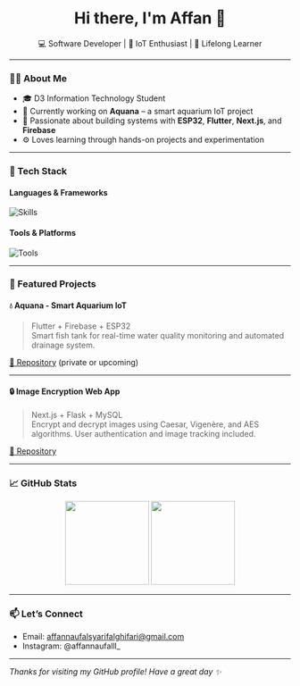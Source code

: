 <h1 align="center">Hi there, I'm Affan 👋</h1>

<p align="center">
  💻 Software Developer | 🔌 IoT Enthusiast | 🌱 Lifelong Learner
</p>

---

### 🧑‍💻 About Me

- 🎓 D3 Information Technology Student  
- 🔭 Currently working on **Aquana** – a smart aquarium IoT project  
- 🧠 Passionate about building systems with **ESP32**, **Flutter**, **Next.js**, and **Firebase**
- ⚙️ Loves learning through hands-on projects and experimentation

---

### 🚀 Tech Stack

#### Languages & Frameworks
![Skills](https://skillicons.dev/icons?i=js,ts,py,php,html,css)

#### Tools & Platforms
![Tools](https://skillicons.dev/icons?i=nextjs,flutter,react,firebase,mysql,git,vercel,arduino,vscode)

---

### 📌 Featured Projects

#### 💧 Aquana - Smart Aquarium IoT
> Flutter + Firebase + ESP32  
Smart fish tank for real-time water quality monitoring and automated drainage system.

[🔗 Repository](https://github.com/affanlst/aquana) (private or upcoming)

---

#### 🔒 Image Encryption Web App
> Next.js + Flask + MySQL  
Encrypt and decrypt images using Caesar, Vigenère, and AES algorithms. User authentication and image tracking included.

[🔗 Repository](https://github.com/affanlst/image_encrypt)

---

### 📈 GitHub Stats

<p align="center">
  <img src="https://github-readme-stats.vercel.app/api?username=affanlst&show_icons=true&theme=radical" height="150" />
  <img src="https://github-readme-stats.vercel.app/api/top-langs/?username=affanlst&layout=compact&theme=radical" height="150" />
</p>

---

### 📫 Let’s Connect

- Email: affannaufalsyarifalghifari@gmail.com
- Instagram: @affannaufalll_

---

*Thanks for visiting my GitHub profile! Have a great day ✨*
